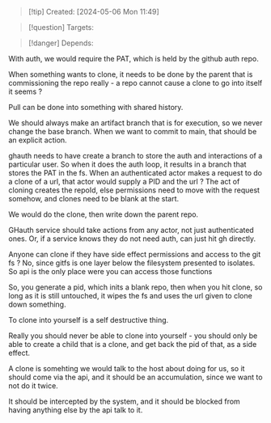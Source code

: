 
>[!tip] Created: [2024-05-06 Mon 11:49]

>[!question] Targets: 

>[!danger] Depends: 

With auth, we would require the PAT, which is held by the github auth repo.

When something wants to clone, it needs to be done by the parent that is commissioning the repo really - a repo cannot cause a clone to go into itself it seems ?

Pull can be done into something with shared history.

We should always make an artifact branch that is for execution, so we never change the base branch.  When we want to commit to main, that should be an explicit action. 

ghauth needs to have create a branch to store the auth and interactions of a particular user.
So when it does the auth loop, it results in a branch that stores the PAT in the fs.
When an authenticated actor makes a request to do a clone of a url, that actor would supply a PID and the url ?  The act of cloning creates the repoId, else permissions need to move with the request somehow, and clones need to be blank at the start.

We would do the clone, then write down the parent repo.

GHauth service should take actions from any actor, not just authenticated ones.
Or, if a service knows they do not need auth, can just hit gh directly.

Anyone can clone if they have side effect permissions and access to the git fs ?
No, since gitfs is one layer below the filesystem presented to isolates.
So api is the only place were you can access those functions

So, you generate a pid, which inits a blank repo, then when you hit clone, so long as it is still untouched, it wipes the fs and uses the url given to clone down something.

To clone into yourself is a self destructive thing.

Really you should never be able to clone into yourself - you should only be able to create a child that is a clone, and get back the pid of that, as a side effect.

A clone is somehting we would talk to the host about doing for us, so it should come via the api, and it should be an accumulation, since we want to not do it twice.

It should be intercepted by the system, and it should be blocked from having anything else by the api talk to it.